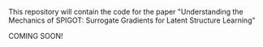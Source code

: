 This repository will contain the code for the paper "Understanding the Mechanics of SPIGOT: Surrogate Gradients for Latent Structure Learning"

COMING SOON!
